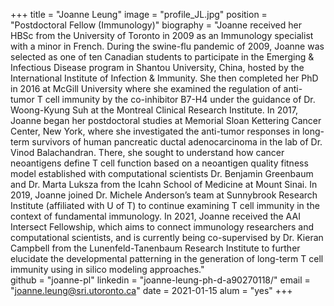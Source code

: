 +++
title = "Joanne Leung"
image = "profile_JL.jpg"
position = "Postdoctoral Fellow (Immunology)"
biography = "Joanne received her HBSc from the University of Toronto in 2009 as an Immunology specialist with a minor in French. During the swine-flu pandemic of 2009, Joanne was selected as one of ten Canadian students to participate in the Emerging & Infectious Disease program in Shantou University, China, hosted by the International Institute of Infection & Immunity. She then completed her PhD in 2016 at McGill University where she examined the regulation of anti-tumor T cell immunity by the co-inhibitor B7-H4 under the guidance of Dr. Woong-Kyung Suh at the Montreal Clinical Research Institute. In 2017, Joanne began her postdoctoral studies at Memorial Sloan Kettering Cancer Center, New York, where she investigated the anti-tumor responses in long-term survivors of human pancreatic ductal adenocarcinoma in the lab of Dr. Vinod Balachandran. There, she sought to understand how cancer neoantigens define T cell function based on a neoantigen quality fitness model established with computational scientists Dr. Benjamin Greenbaum and Dr. Marta Luksza from the Icahn School of Medicine at Mount Sinai. In 2019, Joanne joined Dr. Michele Anderson’s team at Sunnybrook Research Institute (affiliated with U of T) to continue examining T cell immunity in the context of fundamental immunology. In 2021, Joanne received the AAI Intersect Fellowship, which aims to connect immunology researchers and computational scientists, and is currently being co-supervised by Dr. Kieran Campbell from the Lunenfeld-Tanenbaum Research Institute to further elucidate the developmental patterning in the generation of long-term T cell immunity using in silico modeling approaches."  
github = "joanne-pl"
linkedin = "joanne-leung-ph-d-a90270118/"
email = "joanne.leung@sri.utoronto.ca"
date = 2021-01-15
alum = "yes"
+++
